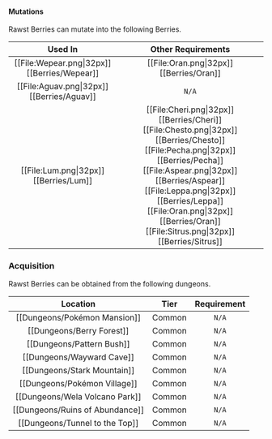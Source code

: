 #### Mutations 
Rawst Berries can mutate into the following Berries.

| Used In                                       | Other Requirements |
| :---:                                         | :---: |
| [[File:Wepear.png\|32px]] [[Berries/Wepear]]  | [[File:Oran.png\|32px]] [[Berries/Oran]] |
| [[File:Aguav.png\|32px]] [[Berries/Aguav]]    | `N/A` |
| [[File:Lum.png\|32px]] [[Berries/Lum]]        | [[File:Cheri.png\|32px]] [[Berries/Cheri]] [[File:Chesto.png\|32px]] [[Berries/Chesto]] [[File:Pecha.png\|32px]] [[Berries/Pecha]] [[File:Aspear.png\|32px]] [[Berries/Aspear]] [[File:Leppa.png\|32px]] [[Berries/Leppa]] [[File:Oran.png\|32px]] [[Berries/Oran]] [[File:Sitrus.png\|32px]] [[Berries/Sitrus]] |

### Acquisition
Rawst Berries can be obtained from the following dungeons.

| Location	                        | Tier	    | Requirement   |
| :---:                             | :---:     | :---:         |
| [[Dungeons/Pokémon Mansion]]      | Common    | `N/A`         |
| [[Dungeons/Berry Forest]]	        | Common	| `N/A`         |
| [[Dungeons/Pattern Bush]]	        | Common	| `N/A`         |
| [[Dungeons/Wayward Cave]]	        | Common	| `N/A`         |
| [[Dungeons/Stark Mountain]]	    | Common	| `N/A`         |
| [[Dungeons/Pokémon Village]]	    | Common	| `N/A`         |
| [[Dungeons/Wela Volcano Park]]    | Common	| `N/A`         |
| [[Dungeons/Ruins of Abundance]]   | Common	| `N/A`         |
| [[Dungeons/Tunnel to the Top]]	| Common	| `N/A`         |